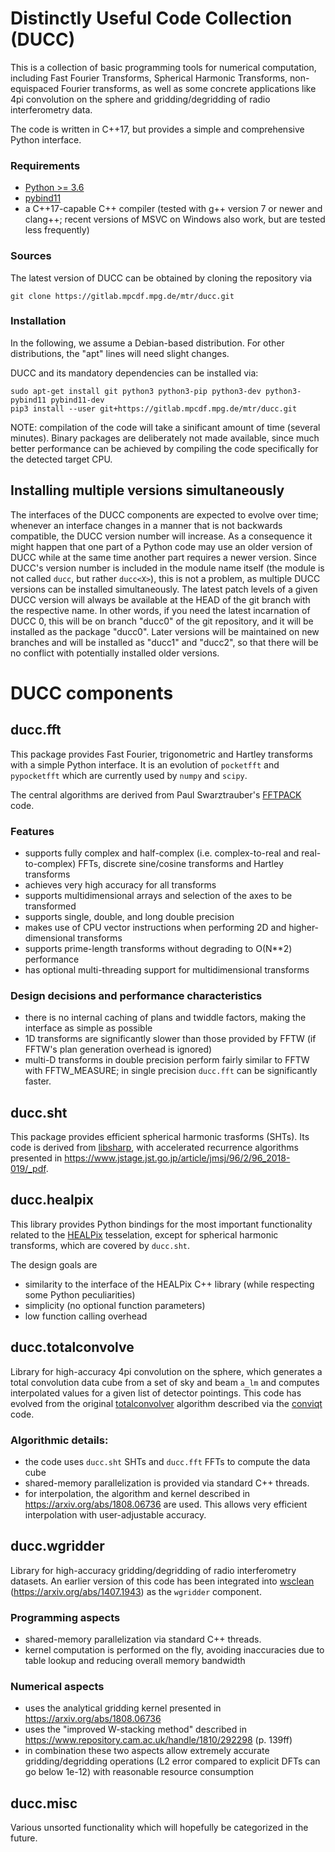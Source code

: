Distinctly Useful Code Collection (DUCC)
========================================

This is a collection of basic programming tools for numerical computation,
including Fast Fourier Transforms, Spherical Harmonic Transforms, non-equispaced
Fourier transforms, as well as some concrete applications like 4pi convolution
on the sphere and gridding/degridding of radio interferometry data.

The code is written in C++17, but provides a simple and comprehensive Python
interface.

### Requirements

- [Python >= 3.6](https://www.python.org/)
- [pybind11](https://github.com/pybind/pybind11)
- a C++17-capable C++ compiler (tested with g++ version 7 or newer and clang++;
  recent versions of MSVC on Windows also work, but are tested less frequently)

### Sources

The latest version of DUCC can be obtained by cloning the repository via

    git clone https://gitlab.mpcdf.mpg.de/mtr/ducc.git

### Installation

In the following, we assume a Debian-based distribution. For other
distributions, the "apt" lines will need slight changes.

DUCC and its mandatory dependencies can be installed via:

    sudo apt-get install git python3 python3-pip python3-dev python3-pybind11 pybind11-dev
    pip3 install --user git+https://gitlab.mpcdf.mpg.de/mtr/ducc.git

NOTE: compilation of the code will take a sinificant amount of time
(several minutes). Binary packages are deliberately not made available, since
much better performance can be achieved by compiling the code specifically for
the detected target CPU.


Installing multiple versions simultaneously
-------------------------------------------

The interfaces of the DUCC components are expected to evolve over time; whenever
an interface changes in a manner that is not backwards compatible, the DUCC
version number will increase. As a consequence it might happen that one part of
a Python code may use an older version of DUCC while at the same time another
part requires a newer version. Since DUCC's version number is included in the
module name itself (the module is not called `ducc`, but rather `ducc<X>`),
this is not a problem, as multiple DUCC versions can be installed
simultaneously.
The latest patch levels of a given DUCC version will always be available at the
HEAD of the git branch with the respective name. In other words, if you need
the latest incarnation of DUCC 0, this will be on branch "ducc0" of the
git repository, and it will be installed as the package "ducc0".
Later versions will be maintained on new branches and will be installed as
"ducc1" and "ducc2", so that there will be no conflict with potentially
installed older versions.


DUCC components
===============

ducc.fft
--------

This package provides Fast Fourier, trigonometric and Hartley transforms with a
simple Python interface. It is an evolution of `pocketfft` and `pypocketfft`
which are currently used by `numpy` and `scipy`.

The central algorithms are derived from Paul Swarztrauber's
[FFTPACK](http://www.netlib.org/fftpack) code.

### Features
- supports fully complex and half-complex (i.e. complex-to-real and
  real-to-complex) FFTs, discrete sine/cosine transforms and Hartley transforms
- achieves very high accuracy for all transforms
- supports multidimensional arrays and selection of the axes to be transformed
- supports single, double, and long double precision
- makes use of CPU vector instructions when performing 2D and higher-dimensional
  transforms
- supports prime-length transforms without degrading to O(N**2) performance
- has optional multi-threading support for multidimensional transforms

### Design decisions and performance characteristics
- there is no internal caching of plans and twiddle factors, making the
  interface as simple as possible
- 1D transforms are significantly slower than those provided by FFTW (if FFTW's
  plan generation overhead is ignored)
- multi-D transforms in double precision perform fairly similar to FFTW with
  FFTW_MEASURE; in single precision `ducc.fft` can be significantly faster.

ducc.sht
--------

This package provides efficient spherical harmonic trasforms (SHTs). Its code
is derived from [libsharp](https://arxiv.org/abs/1303.4945), with accelerated
recurrence algorithms presented in
<https://www.jstage.jst.go.jp/article/jmsj/96/2/96_2018-019/_pdf>.


ducc.healpix
------------

This library provides Python bindings for the most important functionality
related to the [HEALPix](https://arxiv.org/abs/astro-ph/0409513) tesselation,
except for spherical harmonic transforms, which are covered by `ducc.sht`.

The design goals are
- similarity to the interface of the HEALPix C++ library
  (while respecting some Python peculiarities)
- simplicity (no optional function parameters)
- low function calling overhead


ducc.totalconvolve
------------------

Library for high-accuracy 4pi convolution on the sphere, which generates a
total convolution data cube from a set of sky and beam `a_lm` and computes
interpolated values for a given list of detector pointings.
This code has evolved from the original
[totalconvolver](https://arxiv.org/abs/astro-ph/0008227) algorithm described
via the [conviqt](https://arxiv.org/abs/1002.1050) code.


### Algorithmic details:
- the code uses `ducc.sht` SHTs and `ducc.fft` FFTs to compute the data cube
- shared-memory parallelization is provided via standard C++ threads.
- for interpolation, the algorithm and kernel described in
  <https://arxiv.org/abs/1808.06736> are used. This allows very efficient
  interpolation with user-adjustable accuracy.


ducc.wgridder
-------------

Library for high-accuracy gridding/degridding of radio interferometry datasets.
An earlier version of this code has been integrated into
[wsclean](https://sourceforge.net/projects/wsclean/)
(<https://arxiv.org/abs/1407.1943>)
as the `wgridder` component.

### Programming aspects
- shared-memory parallelization via standard C++ threads.
- kernel computation is performed on the fly, avoiding inaccuracies
  due to table lookup and reducing overall memory bandwidth

### Numerical aspects
- uses the analytical gridding kernel presented in
  <https://arxiv.org/abs/1808.06736>
- uses the "improved W-stacking method" described in
  <https://www.repository.cam.ac.uk/handle/1810/292298> (p. 139ff)
- in combination these two aspects allow extremely accurate gridding/degridding
  operations (L2 error compared to explicit DFTs can go below 1e-12) with
  reasonable resource consumption


ducc.misc
---------

Various unsorted functionality which will hopefully be categorized in the
future.

